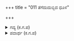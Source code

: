 +++
title = "011 ತೆಗೆದುದುಬ್ಬಿದ ಧೂಳಿ"

+++

<details><summary>ಗದ್ಯ (ಕ.ಗ.ಪ) </summary>

11. ಉಬ್ಬಿ ಹಬ್ಬಿದ ಧೂಳು ಅಡಗಿ ಹೋಯಿತು. ಹೆಣದ ಸಾಲುಗಳು ಇಟ್ಟಾಡಿದವು. ರಕ್ತದ ಪ್ರವಾಹ ಹರಿಯಿತು. ಯಮನು ತನ್ನ ದೊಡ್ಡ ಪರಿವಾರವನ್ನು ಹೊರೆದನು. ಮುಂಚೂಣಿ ಸೇನೆ ಹಿಮ್ಮಟ್ಟಿ ನವೆಯಿತು. ಘೋರ ಕಾಳಗವನ್ನು ಸರಿಪಡಿಸುತ್ತ ರಾಜರುಗಳು ಸೇನೆಯನ್ನು ಹಿಂದೆಗೆಸಿ, ಬಿಲ್ಲಿನವರನ್ನು ಮುಂದಕ್ಕೆ ಬಿಟ್ಟರು.
</details>

<details><summary>ಪದಾರ್ಥ (ಕ.ಗ.ಪ) </summary>

ತೆಗೆದುದು-ಅಡಗಿಹೋಯಿತು, ಹರೆದವು-ಚೆದರಿದವು, ಉರುಪರಿಗ್ರಹ-ದೊಡ್ಡ ಪರಿವಾರ, ಅಂತಕ-ಯಮ, ಅಗಿದು-ಹಿಮ್ಮೆಟ್ಟಿ, ಮಗ್ಗಿತು-ನವೆಯಿತು, ಒಯ್ಯಾರಿಸಿತು-ಸರಿಪಡಿಸಿತು, ನೂಕಿದರು-ಮುಂದೆ ಬಿಟ್ಟರು
</details>
